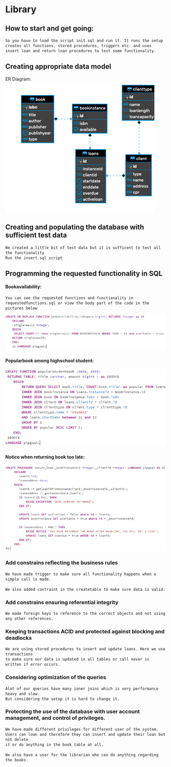 # Library

## How to start and get going:
    So you have to load the script init.sql and run it. It runs the setup creates all functions, stored procedures, triggers etc. and uses insert loan and return loan procedures to test some functionality.

## Creating appropriate data model  

ER Diagram:  
![ER](./images/ER.png)  

## Creating and populating the database with sufficient test data  
    We created a little bit of test data but it is sufficent to test all the functionality  
    Run the insert.sql script 
## Programming the requested functionality in SQL    

#### Bookavailability:  
    You can see the requested functions and functionality in requestedfunctions.sql or view the body part of the code in the pictures below  

![bookavailability](/images/bookavailability.PNG)  

#### Popularbook among highschool student:  
![popularbook](/images/popularbook.PNG)  

#### Notice when returning book too late:  

![returnbook](/images/bookreturn.PNG)  


#### 

### Add constrains reflecting the business rules

    We have made trigger to make sure all functionality happens when a simple call is made.

    We also added contraint in the createtable to make sure data is valid.

### Add constrains ensuring referential integrity
    We made foreign keys to reference to the correct objects and not using any other references.
### Keeping transactions ACID and protected against blocking and deadlocks
    We are using stored procedures to insert and update loans. Here we use transactions
    to make sure our data is updated in all tables or call never is written if error occurs.
### Considering optimization of the queries
    Alot of our queries have many inner joins which is very performance heavy and slow. 
    But considering the setup it is hard to change it.
###  Protecting the use of the database with user account management, and control of privileges.
    We have made different privileges for different user of the system.   
    Users can loan and therefore they can insert and update their loan but not delete
    it or do anything in the book table at all.

    We also have a user for the librarian who can do anything regarding the books.